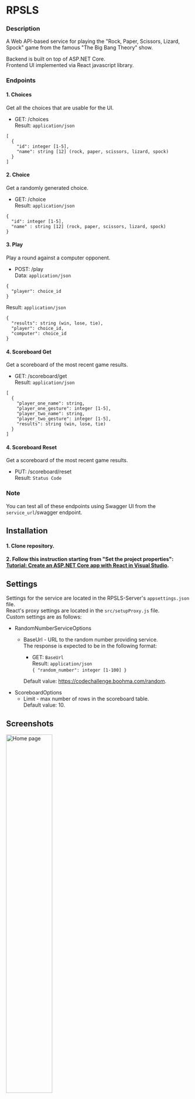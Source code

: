 # RPSLS

### Description
A Web API-based service for playing the "Rock, Paper, Scissors, Lizard, Spock" game from the famous "The Big Bang Theory" show.

Backend is built on top of ASP.NET Core.  
Frontend UI implemented via React javascript library.

### Endpoints

#### 1. Choices
Get all the choices that are usable for the UI.
* GET: /choices  
Result: `application/json`
```
[
  {
    "id": integer [1-5],
    "name": string [12] (rock, paper, scissors, lizard, spock)
  }
]
```

#### 2. Choice
Get a randomly generated choice.
* GET: /choice  
Result: `application/json`
```
{
  "id": integer [1-5],
  "name" : string [12] (rock, paper, scissors, lizard, spock)
}
```

#### 3. Play
Play a round against a computer opponent.
* POST: /play  
Data: `application/json`
```
{
  "player": choice_id
}
```
Result: `application/json`
```
{
  "results": string (win, lose, tie),
  "player": choice_id,
  "computer": choice_id
}
```

#### 4. Scoreboard Get
Get a scoreboard of the most recent game results.
* GET: /scoreboard/get  
Result: `application/json`
```
[
  {
    "player_one_name": string,
    "player_one_gesture": integer [1-5],
    "player_two_name": string,
    "player_two_gesture": integer [1-5],
    "results": string (win, lose, tie)
  }
]
```

#### 4. Scoreboard Reset
Get a scoreboard of the most recent game results.
* PUT: /scoreboard/reset  
Result: `Status Code`

### Note
You can test all of these endpoints using Swagger UI from the `service_url`/swagger endpoint.

## Installation

#### 1. Clone repository.
#### 2. Follow this instruction starting from "Set the project properties": [Tutorial: Create an ASP.NET Core app with React in Visual Studio](https://learn.microsoft.com/en-us/visualstudio/javascript/tutorial-asp-net-core-with-react?view=vs-2022#set-the-project-properties).

## Settings
Settings for the service are located in the RPSLS-Server's `appsettings.json` file.  
React's proxy settings are located in the `src/setupProxy.js` file.  
Custom settings are as follows:
* RandomNumberServiceOptions
  * BaseUrl - URL to the random number providing service.  
    The response is expected to be in the following format:
    * GET: `BaseUrl`  
    Result: `application/json`  
    `{ "random_number": integer [1-100] }`  

    Default value: https://codechallenge.boohma.com/random.
* ScoreboardOptions
  * Limit - max number of rows in the scoreboard table.  
    Default value: 10.

## Screenshots
<img
  src="https://user-images.githubusercontent.com/63316608/220223127-82a17537-a92a-4550-a7b2-09d07ec87f7d.png"
  title="Home page"
  style="display: inline-block; margin: 0 auto; width: 50%">
<img
  src="https://user-images.githubusercontent.com/63316608/220487996-9bd5550e-abe9-4d5d-850c-7ddc1376a3cd.png"
  title="Scoreboard"
  style="display: inline-block; margin: 0 auto; width: 50%">

## ToDo
- [ ] Provide codebase coverage with unit tests.
- [ ] Allow multiple users to play on the same service.
- [ ] Provide a Dockerfile to run a containerized version of the service.
- [ ] Add user authentication (to store the scoreboard info based on the user's id).

## References
* [How to create a Dropdown select component in React?](https://medium.com/tinyso/how-to-create-a-dropdown-select-component-in-react-bf85df53e206): Thi Tran's blogpost.
* [Adding decorated classes to the ASP.NET Core DI container using Scrutor](https://andrewlock.net/adding-decorated-classes-to-the-asp.net-core-di-container-using-scrutor/): Andrew Lock's blogpost.
* [RPSLS Game in C#](https://codereview.stackexchange.com/a/36491): ChrisWue's answer.
